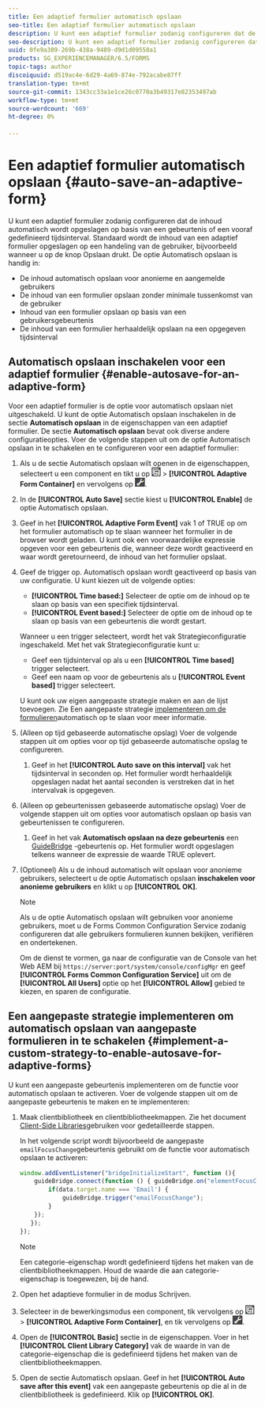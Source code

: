 ```yaml
---
title: Een adaptief formulier automatisch opslaan
seo-title: Een adaptief formulier automatisch opslaan
description: U kunt een adaptief formulier zodanig configureren dat de inhoud automatisch wordt opgeslagen op basis van een gebeurtenis of een vooraf gedefinieerd tijdsinterval
seo-description: U kunt een adaptief formulier zodanig configureren dat de inhoud automatisch wordt opgeslagen op basis van een gebeurtenis of een vooraf gedefinieerd tijdsinterval
uuid: 0fe9a389-269b-438a-9489-d9d1d09558a1
products: SG_EXPERIENCEMANAGER/6.5/FORMS
topic-tags: author
discoiquuid: d519ac4e-6d29-4a69-874e-792acabe87ff
translation-type: tm+mt
source-git-commit: 1343cc33a1e1ce26c0770a3b49317e82353497ab
workflow-type: tm+mt
source-wordcount: '669'
ht-degree: 0%

---
```



# Een adaptief formulier automatisch opslaan {#auto-save-an-adaptive-form}

U kunt een adaptief formulier zodanig configureren dat de inhoud automatisch wordt opgeslagen op basis van een gebeurtenis of een vooraf gedefinieerd tijdsinterval. Standaard wordt de inhoud van een adaptief formulier opgeslagen op een handeling van de gebruiker, bijvoorbeeld wanneer u op de knop Opslaan drukt. De optie Automatisch opslaan is handig in:

* De inhoud automatisch opslaan voor anonieme en aangemelde gebruikers
* De inhoud van een formulier opslaan zonder minimale tussenkomst van de gebruiker
* Inhoud van een formulier opslaan op basis van een gebruikersgebeurtenis
* De inhoud van een formulier herhaaldelijk opslaan na een opgegeven tijdsinterval

## Automatisch opslaan inschakelen voor een adaptief formulier {#enable-autosave-for-an-adaptive-form}

Voor een adaptief formulier is de optie voor automatisch opslaan niet uitgeschakeld. U kunt de optie Automatisch opslaan inschakelen in de sectie **Automatisch opslaan** in de eigenschappen van een adaptief formulier. De sectie **Automatisch opslaan** bevat ook diverse andere configuratieopties. Voer de volgende stappen uit om de optie Automatisch opslaan in te schakelen en te configureren voor een adaptief formulier:

1. Als u de sectie Automatisch opslaan wilt openen in de eigenschappen, selecteert u een component en tikt u op ![veldniveau](assets/field-level.png) > **[!UICONTROL Adaptive Form Container]** en vervolgens op ![cmp](assets/cmppr.png).
1. In de **[!UICONTROL Auto Save]** sectie kiest u **[!UICONTROL Enable]** de optie Automatisch opslaan.
1. Geef in het **[!UICONTROL Adaptive Form Event]** vak 1 of TRUE op om het formulier automatisch op te slaan wanneer het formulier in de browser wordt geladen. U kunt ook een voorwaardelijke expressie opgeven voor een gebeurtenis die, wanneer deze wordt geactiveerd en waar wordt geretourneerd, de inhoud van het formulier opslaat.
1. Geef de trigger op. Automatisch opslaan wordt geactiveerd op basis van uw configuratie. U kunt kiezen uit de volgende opties:

   * **[!UICONTROL Time based:]** Selecteer de optie om de inhoud op te slaan op basis van een specifiek tijdsinterval.
   * **[!UICONTROL Event based:]** Selecteer de optie om de inhoud op te slaan op basis van een gebeurtenis die wordt gestart.

   Wanneer u een trigger selecteert, wordt het vak Strategieconfiguratie ingeschakeld. Met het vak Strategieconfiguratie kunt u:

   * Geef een tijdsinterval op als u een **[!UICONTROL Time based]** trigger selecteert.
   * Geef een naam op voor de gebeurtenis als u **[!UICONTROL Event based]** trigger selecteert.

   U kunt ook uw eigen aangepaste strategie maken en aan de lijst toevoegen. Zie Een aangepaste strategie [implementeren om de formulieren](/help/forms/using/auto-save-an-adaptive-form.md#p-implement-a-custom-strategy-to-enable-autosave-for-adaptive-forms-p)automatisch op te slaan voor meer informatie.

1. (Alleen op tijd gebaseerde automatische opslag) Voer de volgende stappen uit om opties voor op tijd gebaseerde automatische opslag te configureren.

   1. Geef in het **[!UICONTROL Auto save on this interval]** vak het tijdsinterval in seconden op. Het formulier wordt herhaaldelijk opgeslagen nadat het aantal seconden is verstreken dat in het intervalvak is opgegeven.

1. (Alleen op gebeurtenissen gebaseerde automatische opslag) Voer de volgende stappen uit om opties voor automatisch opslaan op basis van gebeurtenissen te configureren.

   1. Geef in het vak **Automatisch opslaan na deze gebeurtenis** een [GuideBridge](https://helpx.adobe.com/aem-forms/6/javascript-api/GuideBridge.html) -gebeurtenis op. Het formulier wordt opgeslagen telkens wanneer de expressie de waarde TRUE oplevert.

1. (Optioneel) Als u de inhoud automatisch wilt opslaan voor anonieme gebruikers, selecteert u de optie Automatisch opslaan **inschakelen voor anonieme gebruikers** en klikt u op **[!UICONTROL OK]**.

   >[!NOTE]
   >
   >Als u de optie Automatisch opslaan wilt gebruiken voor anonieme gebruikers, moet u de Forms Common Configuration Service zodanig configureren dat alle gebruikers formulieren kunnen bekijken, verifiëren en ondertekenen.
   >
   >Om de dienst te vormen, ga naar de configuratie van de Console van het Web AEM bij `https://server:port/system/console/configMgr` en geef **[!UICONTROL Forms Common Configuration Service]** uit om de **[!UICONTROL All Users]** optie op het **[!UICONTROL Allow]** gebied te kiezen, en sparen de configuratie.

## Een aangepaste strategie implementeren om automatisch opslaan van aangepaste formulieren in te schakelen {#implement-a-custom-strategy-to-enable-autosave-for-adaptive-forms}

U kunt een aangepaste gebeurtenis implementeren om de functie voor automatisch opslaan te activeren. Voer de volgende stappen uit om de aangepaste gebeurtenis te maken en te implementeren:

1. Maak clientbibliotheek en clientbibliotheekmappen. Zie het document [Client-Side Libraries](/help/sites-developing/clientlibs.md)gebruiken voor gedetailleerde stappen.

   In het volgende script wordt bijvoorbeeld de aangepaste `emailFocusChange`gebeurtenis gebruikt om de functie voor automatisch opslaan te activeren:

   ```javascript
   window.addEventListener("bridgeInitializeStart", function (){
       guideBridge.connect(function () { guideBridge.on("elementFocusChanged", function (event,data) {
           if(data.target.name === 'Email') {
               guideBridge.trigger("emailFocusChange");
           }
       });
      });
   });
   ```

   >[!NOTE]
   >
   >Een categorie-eigenschap wordt gedefinieerd tijdens het maken van de clientbibliotheekmappen. Houd de waarde die aan categorie-eigenschap is toegewezen, bij de hand.

1. Open het adaptieve formulier in de modus Schrijven.

1. Selecteer in de bewerkingsmodus een component, tik vervolgens op ![veldniveau](assets/field-level.png) > **[!UICONTROL Adaptive Form Container]**, en tik vervolgens op ![cmr](assets/cmppr.png).
1. Open de **[!UICONTROL Basic]** sectie in de eigenschappen. Voer in het **[!UICONTROL Client Library Category]** vak de waarde in van de categorie-eigenschap die is gedefinieerd tijdens het maken van de clientbibliotheekmappen.
1. Open de sectie Automatisch opslaan. Geef in het **[!UICONTROL Auto save after this event]** vak een aangepaste gebeurtenis op die al in de clientbibliotheek is gedefinieerd. Klik op **[!UICONTROL OK]**.

